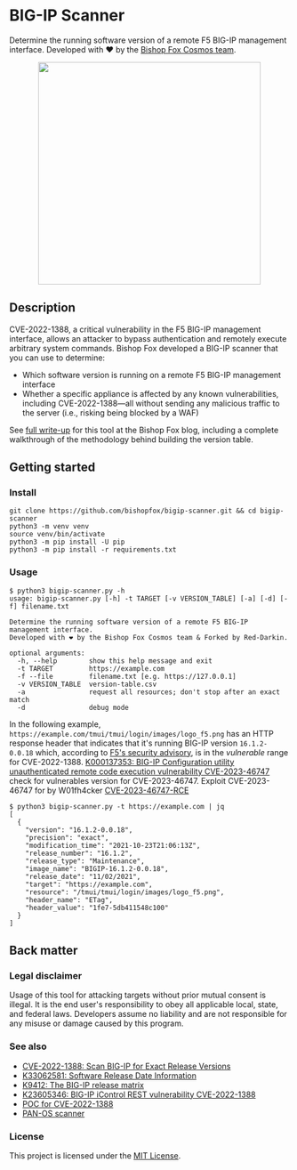 # BIG-IP Scanner

Determine the running software version of a remote F5 BIG-IP management interface. Developed with ❤️ by the [Bishop Fox Cosmos team](https://bishopfox.com/platform).

<div align="center">
    <img src="https://s3.us-east-2.amazonaws.com/s3.bishopfox.com/prod-1437/Images/channels/blog/tiles/Bishop-Fox-BIG-IP-scanner-tool-F.png" width="400px" />
</div>


## Description

CVE-2022-1388, a critical vulnerability in the F5 BIG-IP management interface, allows an attacker to bypass authentication and remotely execute arbitrary system commands. Bishop Fox developed a BIG-IP scanner that you can use to determine:
- Which software version is running on a remote F5 BIG-IP management interface
- Whether a specific appliance is affected by any known vulnerabilities, including CVE-2022-1388—all without sending any malicious traffic to the server (i.e., risking being blocked by a WAF)

See [full write-up](https://bishopfox.com/blog/big-ip-scanner-cve-2022-1388) for this tool at the Bishop Fox blog, including a complete walkthrough of the methodology behind building the version table.

## Getting started

### Install

```
git clone https://github.com/bishopfox/bigip-scanner.git && cd bigip-scanner
python3 -m venv venv
source venv/bin/activate
python3 -m pip install -U pip
python3 -m pip install -r requirements.txt
```

### Usage

```
$ python3 bigip-scanner.py -h
usage: bigip-scanner.py [-h] -t TARGET [-v VERSION_TABLE] [-a] [-d] [-f] filename.txt

Determine the running software version of a remote F5 BIG-IP management interface.
Developed with ❤ by the Bishop Fox Cosmos team & Forked by Red-Darkin.

optional arguments:
  -h, --help        show this help message and exit
  -t TARGET         https://example.com
  -f --file         filename.txt [e.g. https://127.0.0.1]
  -v VERSION_TABLE  version-table.csv
  -a                request all resources; don't stop after an exact match
  -d                debug mode
```

In the following example, `https://example.com/tmui/tmui/login/images/logo_f5.png` has an HTTP response header that indicates that it's running BIG-IP version `16.1.2-0.0.18` which, according to [F5's security advisory](https://support.f5.com/csp/article/K23605346), is in the _vulnerable_ range for CVE-2022-1388.
[K000137353: BIG-IP Configuration utility unauthenticated remote code execution vulnerability CVE-2023-46747](https://my.f5.com/manage/s/article/K000137353) check for vulnerables version for CVE-2023-46747.
Exploit CVE-2023-46747 for by W01fh4cker [CVE-2023-46747-RCE](https://github.com/W01fh4cker/CVE-2023-46747-RCE)

```
$ python3 bigip-scanner.py -t https://example.com | jq
[
  {
    "version": "16.1.2-0.0.18",
    "precision": "exact",
    "modification_time": "2021-10-23T21:06:13Z",
    "release_number": "16.1.2",
    "release_type": "Maintenance",
    "image_name": "BIGIP-16.1.2-0.0.18",
    "release_date": "11/02/2021",
    "target": "https://example.com",
    "resource": "/tmui/tmui/login/images/logo_f5.png",
    "header_name": "ETag",
    "header_value": "1fe7-5db411548c100"
  }
]
```

## Back matter

### Legal disclaimer

Usage of this tool for attacking targets without prior mutual consent is illegal. It is the end user's responsibility to obey all applicable local, state, and federal laws. Developers assume no liability and are not responsible for any misuse or damage caused by this program.

### See also

- [CVE-2022-1388: Scan BIG-IP for Exact Release Versions](https://bishopfox.com/blog/big-ip-scanner-cve-2022-1388)
- [K33062581: Software Release Date Information](https://support.f5.com/csp/article/K33062581)
- [K9412: The BIG-IP release matrix](https://support.f5.com/csp/article/K9412)
- [K23605346: BIG-IP iControl REST vulnerability CVE-2022-1388](https://support.f5.com/csp/article/K23605346)
- [POC for CVE-2022-1388](https://github.com/horizon3ai/CVE-2022-1388)
- [PAN-OS scanner](https://github.com/noperator/panos-scanner)

### License

This project is licensed under the [MIT License](LICENSE.md).
